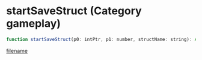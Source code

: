 # startSaveStruct (Category gameplay)

```js
function startSaveStruct(p0: intPtr, p1: number, structName: string): Array
```

[filename](startSaveStruct_m.md ':include')